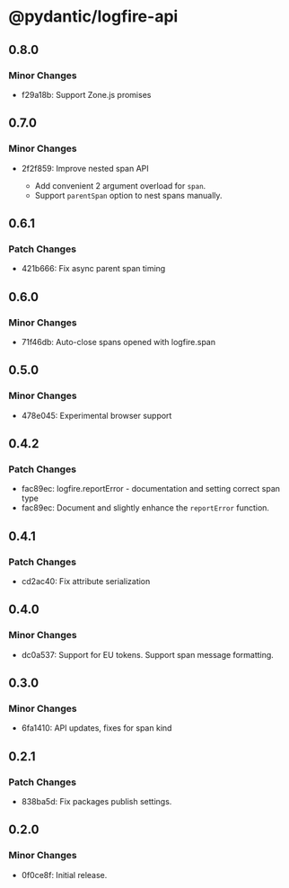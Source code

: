 # @pydantic/logfire-api

## 0.8.0

### Minor Changes

- f29a18b: Support Zone.js promises

## 0.7.0

### Minor Changes

- 2f2f859: Improve nested span API

  - Add convenient 2 argument overload for `span`.
  - Support `parentSpan` option to nest spans manually.

## 0.6.1

### Patch Changes

- 421b666: Fix async parent span timing

## 0.6.0

### Minor Changes

- 71f46db: Auto-close spans opened with logfire.span

## 0.5.0

### Minor Changes

- 478e045: Experimental browser support

## 0.4.2

### Patch Changes

- fac89ec: logfire.reportError - documentation and setting correct span type
- fac89ec: Document and slightly enhance the `reportError` function.

## 0.4.1

### Patch Changes

- cd2ac40: Fix attribute serialization

## 0.4.0

### Minor Changes

- dc0a537: Support for EU tokens. Support span message formatting.

## 0.3.0

### Minor Changes

- 6fa1410: API updates, fixes for span kind

## 0.2.1

### Patch Changes

- 838ba5d: Fix packages publish settings.

## 0.2.0

### Minor Changes

- 0f0ce8f: Initial release.
